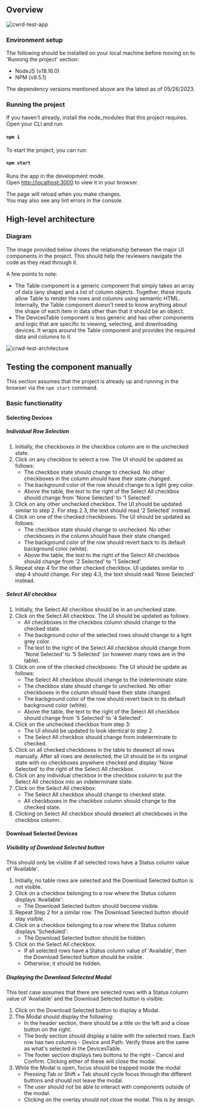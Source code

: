 ## Overview
![cwrd-test-app](https://github.com/krazy-koala/crwd/assets/134880990/7c376760-e938-4154-946a-cc9f4191d818)

### Environment setup

The following should be installed on your local machine before moving on to 'Running the project' section:
- NodeJS (v18.16.0)
- NPM (v9.5.1)

The dependency versions mentioned above are the latest as of 05/26/2023.

### Running the project

If you haven't already, install the node_modules that this project requires.  Open your CLI and run

#### `npm i`

To start the project, you can run:

#### `npm start`

Runs the app in the development mode.\
Open [http://localhost:3000](http://localhost:3000) to view it in your browser.

The page will reload when you make changes.\
You may also see any lint errors in the console.


## High-level architecture

### Diagram
The image provided below shows the relationship between the major UI components in the project.  This should help
the reviewers navigate the code as they read through it.

A few points to note:
- The Table component is a generic component that simply takes an array of data (any shape) and a list of column objects.  Together, these inputs
allow Table to render the rows and columns using semantic HTML.  Internally, the Table component doesn't need to know anything about
the shape of each item in data other than that it should be an object.
- The DevicesTable component is less generic and has other components and logic that are specific to viewing, selecting, and downloading devices.
It wraps around the Table component and provides the required data and columns to it.

![crwd-test-architecture](https://github.com/krazy-koala/crwd/assets/134880990/556a8208-e82b-4c0c-9bd8-4874bce29bec)

###

## Testing the component manually

This section assumes that the project is already up and running in the browser via the `npm start` command.
  
### Basic functionality
#### Selecting Devices
##### Individual Row Selection
1. Initially, the checkboxes in the checkbox column are in the unchecked state.
2. Click on any checkbox to select a row.  The UI should be updated as follows:
   - The checkbox state should change to checked.  No other checkboxes in the column should have their state changed.
   - The background color of the row should change to a light grey color.
   - Above the table, the text to the right of the Select All checkbox should change from 'None Selected' to '1 Selected'.
3. Click on any other unchecked checkbox.  The UI should be updated similar to step 2.  For step 2.3, the text should read '2 Selected' instead.
4. Click on one of the checked checkboxes.  The UI should be updated as follows:
   - The checkbox state should change to unchecked.  No other checkboxes in the column should have their state changed.
   - The background color of the row should revert back to its default background color (white).
   - Above the table, the text to the right of the Select All checkbox should change from '2 Selected' to '1 Selected'.
5. Repeat step 4 for the other checked checkbox.  UI updates similar to step 4 should change.  For step 4.3, the text should read 'None Selected' instead.
  
##### Select All checkbox
1. Initially, the Select All checkbox should be in an unchecked state.
2. Click on the Select All checkbox.  The UI should be updated as follows:
   - All checkboxes in the checkbox column should change to the checked state.
   - The background color of the selected rows should change to a light grey color.
   - The text to the right of the Select All checkbox should change from 'None Selected' to '5 Selected' (or however many rows are in the table).
3. Click on one of the checked checkboxes:  The UI should be update as follows:
   - The Select All checkbox should change to the indeterminate state.
   - The checkbox state should change to unchecked.  No other checkboxes in the column should have their state changed.
   - The background color of the row should revert back to its default background color (white).
   - Above the table, the text to the right of the Select All checkbox should change from '5 Selected' to '4 Selected'.
4. Click on the unchecked checkbox from step 3:
   - The UI should be updated to look identical to step 2.
   - The Select All checkbox should change from indeterminate to checked.
5. Click on all checked checkboxes in the table to deselect all rows manually.  After all rows are deselected, the UI should be in its original state with
   no checkboxes anywhere checked and display 'None Selected' to the right of the Select All checkbox.
6. Click on any individual checkbox in the checkbox column to put the Select All checkbox into an indeterminate state.
7. Click on the Select All checkbox:
   - The Select All checkbox should change to checked state.
   - All checkboxes in the checkbox column should change to the checked state.
8. Clicking on Select All checkbox should deselect all checkboxes in the checkbox column.

#### Download Selected Devices
##### Visibility of Download Selected button
This should only be visible if all selected rows have a Status column value of 'Available'.
1. Initially, no table rows are selected and the Download Selected button is not visible.
2. Click on a checkbox belonging to a row where the Status column displays 'Available':
   - The Download Selected button should become visible.
3. Repeat Step 2 for a similar row.  The Download Selected button should stay visible.
4. Click on a checkbox belonging to a row where the Status column displays 'Scheduled':
   - The Download Selected button should be hidden.
5. Click on the Select All checkbox.
   - If all selected rows have a Status column value of 'Available', then the Download Selected button should be visible.
   - Otherwise, it should be hidden.
  
##### Displaying the Download Selected Modal
This test case assumes that there are selected rows with a Status column value of 'Available' and the Download Selected button is visible.
1. Click on the Download Selected button to display a Modal.
2. The Modal should display the following:
   - In the header section, there should be a title on the left and a close button on the right.
   - The body section should display a table with the selected rows.  Each row has two columns - Device and Path.  Verify these are the same
     as what's selected in the DevicesTable.
   - The footer section displays two buttons to the right - Cancel and Confirm.  Clicking either of these will close the modal.
3. While the Modal is open, focus should be trapped inside the modal
   - Pressing Tab or Shift + Tab should cycle focus through the different buttons and should not leave the modal.
   - The user should not be able to interact with components outside of the modal.
   - Clicking on the overlay should not close the modal.  This is by design.
